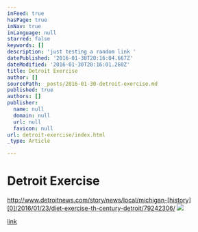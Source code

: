 ```yaml
---
inFeed: true
hasPage: true
inNav: true
inLanguage: null
starred: false
keywords: []
description: 'just testing a random link '
datePublished: '2016-01-30T20:16:04.667Z'
dateModified: '2016-01-30T20:16:01.260Z'
title: Detroit Exercise
author: []
sourcePath: _posts/2016-01-30-detroit-exercise.md
published: true
authors: []
publisher:
  name: null
  domain: null
  url: null
  favicon: null
url: detroit-exercise/index.html
_type: Article

---
```

# Detroit Exercise

http://www.detroitnews.com/story/news/local/michigan-[history][0]/2016/01/23/diet-exercise-th-century-detroit/79242306/
![](https://the-grid-user-content.s3-us-west-2.amazonaws.com/a9b94d46-4709-43bd-aaae-8039cb4fd4e3.jpg)

[link][1]

[0]: null
[1]: http://www.detroitnews.com/story/news/local/michigan-history/2016/01/23/diet-exercise-th-century-detroit/79242306/